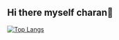 ## Hi there myself charan👋


[![Top Langs](https://github-readme-stats.vercel.app/api/top-langs/?username=idontnol&layout=pie)](https://github.com/idontnol/github-readme-stats)
<!--
**Idontnol/idontnol** is a ✨ _special_ ✨ repository because its `README.md` (this file) appears on your GitHub profile.

Here are some ideas to get you started:

- 🔭 I’m currently working on ...
- 🌱 I’m currently learning ...
- 👯 I’m looking to collaborate on ...
- 🤔 I’m looking for help with ...
- 💬 Ask me about ...
- 📫 How to reach me: ...
- 😄 Pronouns: ...
- ⚡ Fun fact: ...
-->
